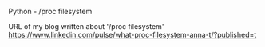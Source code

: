 Python - /proc filesystem

URL of my blog written about '/proc filesystem'
https://www.linkedin.com/pulse/what-proc-filesystem-anna-t/?published=t 
